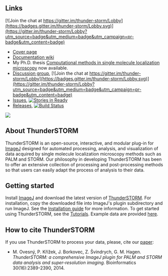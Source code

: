 ## Links

[![Join the chat at https://gitter.im/thunder-storm/Lobby](https://badges.gitter.im/thunder-storm/Lobby.svg)](https://gitter.im/thunder-storm/Lobby?utm_source=badge&utm_medium=badge&utm_campaign=pr-badge&utm_content=badge)
  * [Cover page](http://zitmen.github.io/thunderstorm/)
  * [Documentation wiki](https://github.com/zitmen/thunderstorm/wiki)
  * My Ph.D. thesis [Computational methods in single molecule localization microscopy](https://www.researchgate.net/publication/311426573_Computational_methods_in_single_molecule_localization_microscopy) now available.
  * [Discussion group](http://groups.google.com/group/thunderstorm-users), [![Join the chat at https://gitter.im/thunder-storm/Lobby](https://badges.gitter.im/thunder-storm/Lobby.svg)](https://gitter.im/thunder-storm/Lobby?utm_source=badge&utm_medium=badge&utm_campaign=pr-badge&utm_content=badge)
  * [Issues](https://github.com/zitmen/thunderstorm/issues), [![Stories in Ready](https://badge.waffle.io/zitmen/thunderstorm.svg?label=ready&title=Ready)](http://waffle.io/zitmen/thunderstorm)
  * [Releases](https://github.com/zitmen/thunderstorm/releases), [![Build Status](https://travis-ci.org/zitmen/thunderstorm.svg?branch=master)](https://travis-ci.org/zitmen/thunderstorm)

<a href="https://github.com/zitmen/thunderstorm/releases/latest">
<img src="https://raw.githubusercontent.com/zitmen/thunderstorm/gh-pages/images/thunderstorm-logo-download.png" />
</a>

## About ThunderSTORM
ThunderSTORM is an open-source, interactive, and modular plug-in for [ImageJ](http://rsb.info.nih.gov/ij/) designed for automated processing, analysis, and visualization of data acquired by single molecule localization microscopy methods such as PALM and STORM. Our philosophy in developing ThunderSTORM has been to offer an extensive collection of processing and post-processing methods so that users can easily adapt the process of analysis to their data.

## Getting started
Install [ImageJ](http://imagej.nih.gov/ij/index.html) and download the latest version of [ThunderSTORM](https://github.com/zitmen/thunderstorm/releases/latest). For installation, copy the downloaded file into ImageJ's plugin subdirectory and run ImageJ. See the [Installation guide](https://github.com/zitmen/thunderstorm/wiki/Installation) for more information. To get started using ThunderSTORM, see the [Tutorials](https://github.com/zitmen/thunderstorm/wiki/Tutorials). Example data are provided [here](https://github.com/zitmen/thunderstorm/releases/download/v1.0/example_data.zip).

## How to cite ThunderSTORM
If you use ThunderSTORM to process your data, please, cite our [paper](http://dx.doi.org/10.1093/bioinformatics/btu202):
  * M. Ovesný, P. Křížek, J. Borkovec, Z. Švindrych, G. M. Hagen. _ThunderSTORM: a comprehensive ImageJ plugin for PALM and STORM data analysis and super-resolution imaging._ Bioinformatics 30(16):2389-2390, 2014.
